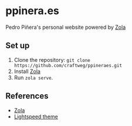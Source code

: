 # ppinera.es

Pedro Piñera's personal website powered by [Zola](https://www.getzola.org/)

## Set up

1. Clone the repository: `git clone https://github.com/craftweg/ppineraes.git`
2. Install [Zola](https://www.getzola.org/)
3. Run `zola serve`.

## References

- [Zola](https://www.getzola.org/)
- [Lightspeed theme](https://github.com/carpetscheme/lightspeed)
